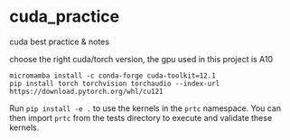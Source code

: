 # cuda_practice
cuda best practice &amp; notes

choose the right cuda/torch version, the gpu used in this project is A10

```
micromamba install -c conda-forge cuda-toolkit=12.1
pip install torch torchvision torchaudio --index-url https://download.pytorch.org/whl/cu121
```

Run `pip install -e .` to use the kernels in the `prtc` namespace. You can then import `prtc` from the tests directory to execute and validate these kernels.
